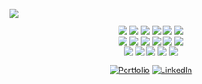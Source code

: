[![](https://user-images.githubusercontent.com/73324816/118895355-dc09f500-b8ba-11eb-912e-6d1b4882e0bb.png)](https://victoriapeart.com)
<br/>

<div align='center'>
  
![](https://img.shields.io/badge/HTML5-informational?style=flat&logo=HTML5&logoColor=white&color=b47cb3)
![](https://img.shields.io/badge/CSS3-informational?style=flat&logo=CSS3&logoColor=white&color=b47cb3)
![](https://img.shields.io/badge/JavaScript-informational?style=flat&logo=JavaScript&logoColor=white&color=b47cb3)
![](https://img.shields.io/badge/TypeScript-informational?style=flat&logo=TypeScript&logoColor=white&color=b47cb3)
![](https://img.shields.io/badge/PHP-informational?style=flat&logo=PHP&logoColor=white&color=b47cb3)
![](https://img.shields.io/badge/Wordpress-informational?style=flat&logo=Wordpress&logoColor=white&color=b47cb3)
<br/>
![](https://img.shields.io/badge/React-informational?style=flat&logo=React&logoColor=white&color=b47cb3)
![](https://img.shields.io/badge/Redux-informational?style=flat&logo=Redux&logoColor=white&color=b47cb3)
![](https://img.shields.io/badge/Express-informational?style=flat&logo=Express&logoColor=white&color=b47cb3)
![](https://img.shields.io/badge/Node-informational?style=flat&logo=Node.js&logoColor=white&color=b47cb3)
![](https://img.shields.io/badge/MongoDB-informational?style=flat&logo=MongoDB&logoColor=white&color=b47cb3)
![](https://img.shields.io/badge/MySQL-informational?style=flat&logo=MySQL&logoColor=white&color=b47cb3)
<br/>
![](https://img.shields.io/badge/GitHub-informational?style=flat&logo=GitHub&logoColor=white&color=b47cb3)
![](https://img.shields.io/badge/VS_Code-informational?style=flat&logo=Visual-Studio-Code&logoColor=white&color=b47cb3)
![](https://img.shields.io/badge/Jira-informational?style=flat&logo=Jira&logoColor=white&color=b47cb3)
![](https://img.shields.io/badge/Figma-informational?style=flat&logo=Figma&logoColor=white&color=b47cb3)
![](https://img.shields.io/badge/AdobeXD-informational?style=flat&logo=AdobeXD&logoColor=white&color=b47cb3)
  
[![Portfolio](https://img.shields.io/badge/PORTFOLIO-000000?style=for-the-badge&logoColor=white)](https://victoriapeart.com)
[![LinkedIn](https://img.shields.io/badge/linkedin-000000?style=for-the-badge&logo=linkedin&logoColor=white)](https://linkedin.com/in/victoria-peart)
  
</div>
